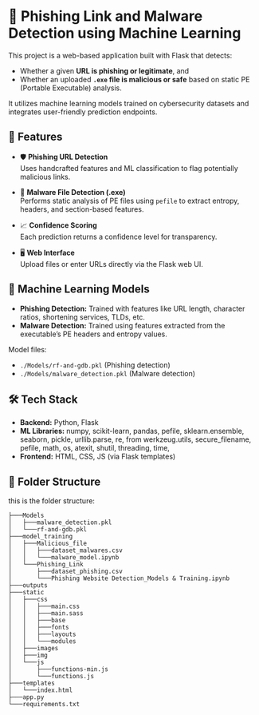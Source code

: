# 🔐 Phishing Link and Malware Detection using Machine Learning

This project is a web-based application built with Flask that detects:
- Whether a given **URL is phishing or legitimate**, and
- Whether an uploaded **`.exe` file is malicious or safe** based on static PE (Portable Executable) analysis.

It utilizes machine learning models trained on cybersecurity datasets and integrates user-friendly prediction endpoints.

## 🚀 Features

- 🛡️ **Phishing URL Detection**  
  Uses handcrafted features and ML classification to flag potentially malicious links.

- 🧬 **Malware File Detection (.exe)**  
  Performs static analysis of PE files using `pefile` to extract entropy, headers, and section-based features.

- 📈 **Confidence Scoring**  
  Each prediction returns a confidence level for transparency.

- 🖥️ **Web Interface**  
  Upload files or enter URLs directly via the Flask web UI.

## 🧠 Machine Learning Models

- **Phishing Detection:** Trained with features like URL length, character ratios, shortening services, TLDs, etc.
- **Malware Detection:** Trained using features extracted from the executable’s PE headers and entropy values.

Model files:
- `./Models/rf-and-gdb.pkl` (Phishing detection)
- `./Models/malware_detection.pkl` (Malware detection)

## 🛠️ Tech Stack

- **Backend:** Python, Flask
- **ML Libraries:** numpy, scikit-learn, pandas, pefile, sklearn.ensemble, seaborn, pickle, urllib.parse, re, from werkzeug.utils, secure_filename, pefile, math, os, atexit, shutil, threading, time, 
- **Frontend:** HTML, CSS, JS (via Flask templates)

## 📂 Folder Structure
this is the folder structure:

```
├───Models
│   ├───malware_detection.pkl 
│   └───rf-and-gdb.pkl
├───model_training
│   ├───Malicious_file
│   │   ├───dataset_malwares.csv
│   │   └───malware_model.ipynb
│   └───Phishing_Link
│       ├───dataset_phishing.csv
│       └───Phishing Website Detection_Models & Training.ipynb
├───outputs
├───static
│   ├───css
│   │   ├───main.css
│   │   ├───main.sass
│   │   ├───base
│   │   ├───fonts
│   │   ├───layouts
│   │   └───modules
│   ├───images
│   ├───img
│   └───js
│       ├───functions-min.js
│       └───functions.js
├───templates
│   └───index.html
├───app.py
└───requirements.txt
```
